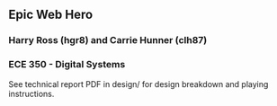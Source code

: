 ## Epic Web Hero  

### Harry Ross (hgr8) and Carrie Hunner (clh87)  
### ECE 350 - Digital Systems  

See technical report PDF in design/ for design breakdown and playing instructions.